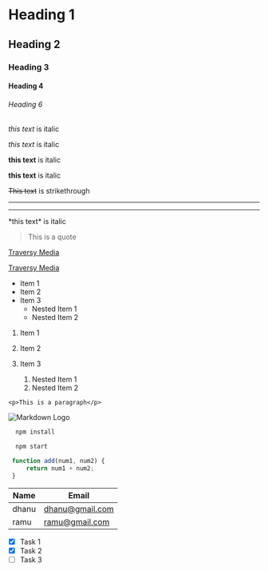 <!-- Headings  -->

# Heading 1

## Heading 2

### Heading 3

#### Heading 4

###### Heading 6

<!-- Italics  -->
*this text* is italic

_this text_ is italic

<!-- Strong  -->
**this text** is italic

__this text__ is italic

<!-- StrikeThrough  -->

~~This text~~ is strikethrough

<!-- Horizontal Rule  -->

---

___

<!-- asterisk  -->

\*this text\* is italic

<!-- Blockquote  -->

>This is a quote

<!-- Links  -->

[Traversy Media](https://www.google.com/search?q=how+to+add+readme+for+every+folder+in+github+repo&oq=how+to+add+readme+for+every+folder+in+github+repo&aqs=chrome..69i57.12607j0j1&sourceid=chrome&ie=UTF-8)

[Traversy Media](https://www.google.com/search?q=how+to+add+readme+for+every+folder+in+github+repo&oq=how+to+add+readme+for+every+folder+in+github+repo&aqs=chrome..69i57.12607j0j1&sourceid=chrome&ie=UTF-8 "Traversy Media")

<!-- UL  -->

* Item 1
* Item 2
* Item 3
  * Nested Item 1
  * Nested Item 2

<!-- OL  -->

1. Item 1
2. Item 2
3. Item 3
   1. Nested Item 1
   2. Nested Item 2

   <!-- Inline Code Block  -->

`<p>This is a paragraph</p>`

<!-- Images  -->

![Markdown Logo](https://encrypted-tbn0.gstatic.com/images?q=tbn:ANd9GcQwjI7MAwxAh-xvXaCVYnOf-mn6vxW1Pv5p1A&usqp=CAU "image")

<!-- GitHub markdown  -->

```bash
  npm install

  npm start
```

```javascript
 function add(num1, num2) {
     return num1 + num2;
 }
```

<!-- Tables  -->

| Name | Email  |
|------| ------ |
|dhanu| dhanu@gmail.com|
|ramu| ramu@gmail.com|

<!-- Task Lists  -->
* [x] Task 1
* [x] Task 2
* [ ] Task 3